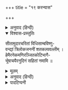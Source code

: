 +++
title = "१९ करन्यास"

+++


<details><summary>अनुवाद (हिन्दी)</summary>

ॐ सीतायै अङ्गुष्ठाभ्यां नमः । ॐ विदेहराजसुतायै तर्जनीभ्यां नमः । ॐ रामसुन्दर्यै मध्यमाभ्यां नमः । ॐ हनुमता समाश्रितायै अनामिकाभ्यां नमः । ॐ भूमिसुतायै कनिष्ठिकाभ्यां नमः । ॐ शरणं भजे करतलकरपृष्ठाभ्यां नमः ।  
फिर इन्हीं मन्त्रोंसे हृदयादिन्यास करके इस प्रकार ध्यान करे—
</details>

<details open><summary>विश्वास-प्रस्तुतिः</summary>

सीतामुदारचरितां विधिसाम्बविष्णु-  
वन्द्यां त्रिलोकजननीं शतकल्पवल्लीम् ।  
हेमैरनेकमणिरञ्जितकोटिभागै-  
र्भूषाचयैरनुदिनं सहितां नमामि ॥
</details>

<details><summary>मूलम्</summary>

सीतामुदारचरितां विधिसाम्बविष्णु-  
वन्द्यां त्रिलोकजननीं शतकल्पवल्लीम् ।  
हेमैरनेकमणिरञ्जितकोटिभागै-  
र्भूषाचयैरनुदिनं सहितां नमामि ॥
</details>

<details><summary>अनुवाद (हिन्दी)</summary>

सुन्दरकाण्डके पाठकी विशेष विधि है कि प्रतिदिन एकोत्तरवृत्तिसे क्रमशः एक-एक सर्ग पाठ बढ़ाते हुए ग्यारहवें दिन पाठ समाप्त कर दे । १२ वें दिन अवशिष्ट दो सर्गके साथ आरम्भके १० सर्ग पढ़े जायँ, १३ वें दिन ११ से २३ तक इस तरह तीन आवृत्तिके पाठसे समस्त कार्यकी सिद्धि होती है । दूसरा क्रम है—प्रतिदिन ५ अध्याय पाठका । इसमें भी पूर्वकी भाँति १४ वें दिन अन्तके ३ तथा प्रारम्भके दो सर्गका पाठ करे । सम्पुट पाठका मन्त्र है—‘‘श्रीसीतायै नमः ।’*
</details>

<details><summary>पादटिप्पनी</summary>

* रामभद्र महेष्वास रघुवीर नृपोत्तम ।  
  भो दशास्यान्तकास्माकं रक्षां देहि श्रियं च ते ॥  
  इस मन्त्रके सम्पुटसे सुन्दरकाण्डका पाठ भी किया जा सकता है ।
</details>
